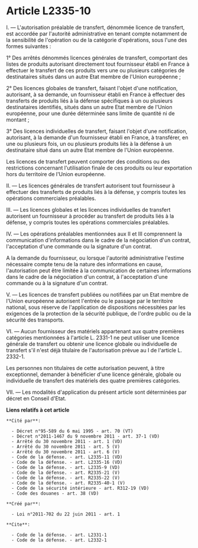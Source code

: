 # Article L2335-10

I. ― L'autorisation préalable de transfert, dénommée licence de transfert, est accordée par l'autorité administrative en
tenant compte notamment de la sensibilité de l'opération ou de la catégorie d'opérations, sous l'une des formes suivantes : 

1° Des arrêtés dénommés licences générales de transfert, comportant des listes de produits autorisant directement tout
fournisseur établi en France à effectuer le transfert de ces produits vers une ou plusieurs catégories de destinataires
situés dans un autre Etat membre de l'Union européenne ; 

2° Des licences globales de transfert, faisant l'objet d'une notification, autorisant, à sa demande, un fournisseur établi en
France à effectuer des transferts de produits liés à la défense spécifiques à un ou plusieurs destinataires identifiés,
situés dans un autre Etat membre de l'Union européenne, pour une durée déterminée sans limite de quantité ni de montant ; 

3° Des licences individuelles de transfert, faisant l'objet d'une notification, autorisant, à la demande d'un fournisseur
établi en France, à transférer, en une ou plusieurs fois, un ou plusieurs produits liés à la défense à un destinataire situé
dans un autre Etat membre de l'Union européenne. 

Les licences de transfert peuvent comporter des conditions ou des restrictions concernant l'utilisation finale de ces
produits ou leur exportation hors du territoire de l'Union européenne. 

II. ― Les licences générales de transfert autorisent tout fournisseur à effectuer des transferts de produits liés à la
défense, y compris toutes les opérations commerciales préalables. 

III. ― Les licences globales et les licences individuelles de transfert autorisent un fournisseur à procéder au transfert de
produits liés à la défense, y compris toutes les opérations commerciales préalables. 

IV. ― Les opérations préalables mentionnées aux II et III comprennent la communication d'informations dans le cadre de la
négociation d'un contrat, l'acceptation d'une commande ou la signature d'un contrat. 

A la demande du fournisseur, ou lorsque l'autorité administrative l'estime nécessaire compte tenu de la nature des
informations en cause, l'autorisation peut être limitée à la communication de certaines informations dans le cadre de la
négociation d'un contrat, à l'acceptation d'une commande ou à la signature d'un contrat. 

V. ― Les licences de transfert publiées ou notifiées par un Etat membre de l'Union européenne autorisent l'entrée ou le
passage par le territoire national, sous réserve de l'application de dispositions nécessitées par les exigences de la
protection de la sécurité publique, de l'ordre public ou de la sécurité des transports. 

VI. ― Aucun fournisseur des matériels appartenant aux quatre premières catégories mentionnées à l'article L. 2331-1 ne peut
utiliser une licence générale de transfert ou obtenir une licence globale ou individuelle de transfert s'il n'est déjà
titulaire de l'autorisation prévue au I de l'article L. 2332-1. 

Les personnes non titulaires de cette autorisation peuvent, à titre exceptionnel, demander à bénéficier d'une licence
générale, globale ou individuelle de transfert des matériels des quatre premières catégories. 

VII. ― Les modalités d'application du présent article sont déterminées par décret en Conseil d'Etat.

**Liens relatifs à cet article**

	**Cité par**:

	  - Décret n°95-589 du 6 mai 1995 - art. 70 (VT)
	  - Décret n°2011-1467 du 9 novembre 2011 - art. 37-1 (VD)
	  - Arrêté du 30 novembre 2011 - art. 1 (VD)
	  - Arrêté du 30 novembre 2011 - art. 5 (V)
	  - Arrêté du 30 novembre 2011 - art. 6 (V)
	  - Code de la défense. - art. L2335-11 (VD)
	  - Code de la défense. - art. L2335-16 (VD)
	  - Code de la défense. - art. L2335-9 (VD)
	  - Code de la défense. - art. R2335-21 (V)
	  - Code de la défense. - art. R2335-22 (V)
	  - Code de la défense. - art. R2335-40-1 (V)
	  - Code de la sécurité intérieure - art. R312-19 (VD)
	  - Code des douanes - art. 38 (VD)

	**Créé par**:

	  - Loi n°2011-702 du 22 juin 2011 - art. 1

	**Cite**:

	  - Code de la défense. - art. L2331-1
	  - Code de la défense. - art. L2332-1
